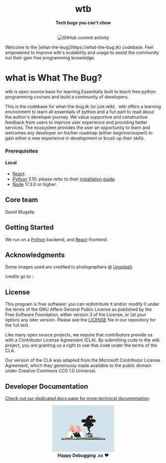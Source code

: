 <div align="center">
  <br>
  <h1>wtb</h1>
  <strong>Tech bugs you can't chew</strong>
</div>
<br>

<p align="center">
 
  <img src="https://img.shields.io/static/v1?label=%22wtb%22&message=%22base%22&color=%22brightgreen%22" alt="GitHub commit activity">
 
</p>
Welcome to the [what-the-bug](https://what-the-bug.tk) codebase. Feel empowered to improve
wtb's scalability and usage to assist the community out their gain free programming knowledge.

# what is What The Bug?
wtb is open source base for learning.Essentially built to teach free python programming courses and build a community of developers.

This is the codebase for what-the-bug.tk (or just wtb) . wtb offers a learning environment to learn all essentials of python and a fun part to read about the author's developer journey. We value supportive and constructive feedback from users to improve user experience and providing better services. The ecosystem provides the user an opportunity to learn and welcomes any developer on his/her roadmap (either beginner/expert) to gain either a new experience in development or brush up their skills.

### Prerequisites

#### Local

- [React](https://reactjs.org):
- [Python](https://www.python.org/) 3.10: please refer to their
  [installation guide](https://python.org/docs/).
- [Node](https://nodejs.org/) 17.3.0 or higher.


## Core team
David Mugalla 


## Getting Started
We run on a [Python](https://www.python.org/) backend, and [React](https://reactjs.org/)-frontend.


## Acknowledgments

Some images used are credited to photographers @ [Unsplash](https://unsplash.com) 

credits go to :


## License

This program is free software: you can redistribute it and/or modify it under
the terms of the GNU Affero General Public License as published by the Free
Software Foundation, either version 3 of the License, or (at your option) any
later version. Please see the [LICENSE](./LICENSE.md) file in our repository for
the full text.

Like many open source projects, we require that contributors provide us with a
Contributor License Agreement (CLA). By submitting code to the wtb project,
you are granting us a right to use that code under the terms of the CLA.

Our version of the CLA was adapted from the Microsoft Contributor License
Agreement, which they generously made available to the public domain under
Creative Commons CC0 1.0 Universal.

## Developer Documentation

[Check out our dedicated docs page for more technical documentation](https://what-the-bug.tk/developers).

<p align="center">
  <img alt="skate" width="200px" src="./public/pic3.gif">
  <br>
  <strong>Happy Debugging .xx</strong> ❤️
</p>
